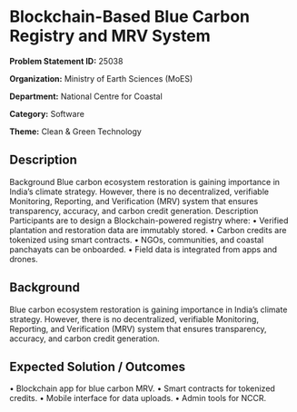 # Blockchain-Based Blue Carbon Registry and MRV System

**Problem Statement ID:** 25038

**Organization:** Ministry of Earth Sciences (MoES)

**Department:** National Centre for Coastal

**Category:** Software

**Theme:** Clean & Green Technology

## Description

Background Blue carbon ecosystem restoration is gaining importance in India’s climate strategy. However, there is no decentralized, verifiable Monitoring, Reporting, and Verification (MRV) system that ensures transparency, accuracy, and carbon credit generation. Description Participants are to design a Blockchain-powered registry where: • Verified plantation and restoration data are immutably stored. • Carbon credits are tokenized using smart contracts. • NGOs, communities, and coastal panchayats can be onboarded. • Field data is integrated from apps and drones.

## Background

Blue carbon ecosystem restoration is gaining importance in India’s climate strategy. However, there is no decentralized, verifiable Monitoring, Reporting, and Verification (MRV) system that ensures transparency, accuracy, and carbon credit generation.

## Expected Solution / Outcomes

• Blockchain app for blue carbon MRV. • Smart contracts for tokenized credits. • Mobile interface for data uploads. • Admin tools for NCCR.

